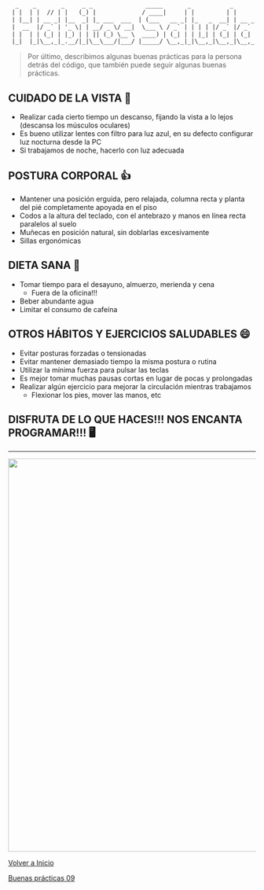```txt
  _    _       _     _ _               _____       _           _       _     _
 | |  | |  // | |   (_) |             / ____|     | |         | |     | |   | |
 | |__| | __ _| |__  _| |_ ___  ___  | (___   __ _| |_   _  __| | __ _| |__ | | ___  ___
 |  __  |/ _` | '_ \| | __/ _ \/ __|  \___ \ / _` | | | | |/ _` |/ _` | '_ \| |/ _ \/ __|
 | |  | | (_| | |_) | | || (_) \__ \  ____) | (_| | | |_| | (_| | (_| | |_) | |  __/\__ \
 |_|  |_|\__,_|_.__/|_|\__\___/|___/ |_____/ \__,_|_|\__,_|\__,_|\__,_|_.__/|_|\___||___/

```

> Por último, describimos algunas buenas prácticas para la persona detrás del código, que también puede seguir algunas buenas prácticas.

## CUIDADO DE LA VISTA 👀

- Realizar cada cierto tiempo un descanso, fijando la vista a lo lejos (descansa los músculos oculares)
- Es bueno utilizar lentes con filtro para luz azul, en su defecto configurar luz nocturna desde la PC
- Si trabajamos de noche, hacerlo con luz adecuada

## POSTURA CORPORAL 👍

- Mantener una posición erguida, pero relajada, columna recta y planta del pié completamente apoyada en el piso
- Codos a la altura del teclado, con el antebrazo y manos en línea recta paralelos al suelo
- Muñecas en posición natural, sin doblarlas excesivamente
- Sillas ergonómicas

## DIETA SANA 🍎

- Tomar tiempo para el desayuno, almuerzo, merienda y cena
  - Fuera de la oficina!!!
- Beber abundante agua
- Limitar el consumo de cafeína

## OTROS HÁBITOS Y EJERCICIOS SALUDABLES 😄

- Evitar posturas forzadas o tensionadas
- Evitar mantener demasiado tiempo la misma postura o rutina
- Utilizar la mínima fuerza para pulsar las teclas
- Es mejor tomar muchas pausas cortas en lugar de pocas y prolongadas
- Realizar algún ejercicio para mejorar la circulación mientras trabajamos
  - Flexionar los pies, mover las manos, etc

## DISFRUTA DE LO QUE HACES!!! NOS ENCANTA PROGRAMAR!!! 🖥️

<hr/>

[<img src="https://www.hospitaldeltrabajador.cl/images/librariesprovider4/default-album/postura2.png?sfvrsn=817d3cd4_0" width="800"/>](Cronograma)

[Volver a Inicio](../README.md)

[Buenas prácticas 09](./09-GoodPractices.md)
